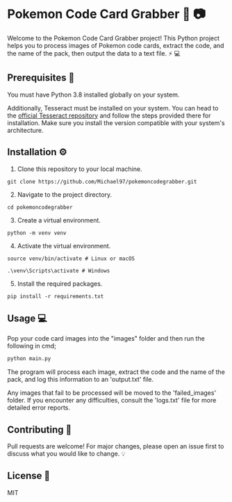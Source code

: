 # Pokemon Code Card Grabber :dragon: :camera:

Welcome to the Pokemon Code Card Grabber project! This Python project helps you to process images of Pokemon code cards, extract the code, and the name of the pack, then output the data to a text file. :zap: :computer:

## Prerequisites 📑

You must have Python 3.8 installed globally on your system.

Additionally, Tesseract must be installed on your system. You can head to the [official Tesseract repository](https://github.com/tesseract-ocr/tesseract#installing-tesseract) and follow the steps provided there for installation. Make sure you install the version compatible with your system's architecture.

## Installation :gear:

1. Clone this repository to your local machine.

```
git clone https://github.com/Michael97/pokemoncodegrabber.git
```

2. Navigate to the project directory.
```
cd pokemoncodegrabber
```
3. Create a virtual environment.
```
python -m venv venv
```
4. Activate the virtual environment.
```
source venv/bin/activate # Linux or macOS
```
```
.\venv\Scripts\activate # Windows
```

5. Install the required packages.
```
pip install -r requirements.txt
```

## Usage :computer:

Pop your code card images into the "images" folder and then run the following in cmd;

```python
python main.py
```

The program will process each image, extract the code and the name of the pack, and log this information to an 'output.txt' file.

Any images that fail to be processed will be moved to the 'failed_images' folder. If you encounter any difficulties, consult the 'logs.txt' file for more detailed error reports.

## Contributing :busts_in_silhouette:
Pull requests are welcome! For major changes, please open an issue first to discuss what you would like to change. :bulb:

## License :page_with_curl:
MIT
